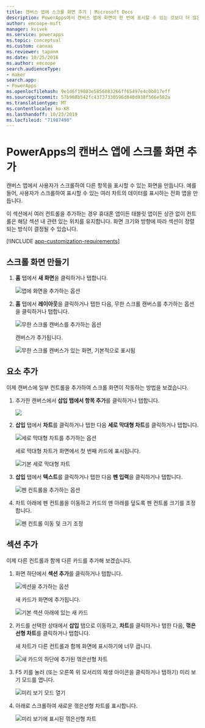 ```yaml
---
title: 캔버스 앱에 스크롤 화면 추가 | Microsoft Docs
description: PowerApps에서 캔버스 앱에 화면이 한 번에 표시할 수 있는 것보다 더 많은 유형의 콘텐츠를 표시하도록 사용자가 스크롤할 수 있는 화면을 만듭니다.
author: emcoope-msft
manager: kvivek
ms.service: powerapps
ms.topic: conceptual
ms.custom: canvas
ms.reviewer: tapanm
ms.date: 10/25/2016
ms.author: emcoope
search.audienceType:
- maker
search.app:
- PowerApps
ms.openlocfilehash: 9e1d6f19803e5856083266ff65497e4c0b017eff
ms.sourcegitcommit: 57b968b542fc43737330596d840d938f566e582a
ms.translationtype: MT
ms.contentlocale: ko-KR
ms.lasthandoff: 10/23/2019
ms.locfileid: "71987490"
---
```

# <a name="add-a-scrolling-screen-to-a-canvas-app-in-powerapps"></a>PowerApps의 캔버스 앱에 스크롤 화면 추가

캔버스 앱에서 사용자가 스크롤하여 다른 항목을 표시할 수 있는 화면을 만듭니다. 예를 들어, 사용자가 스크롤하여 표시할 수 있는 여러 차트의 데이터를 표시하는 전화 앱을 만듭니다.

이 섹션에서 여러 컨트롤을 추가하는 경우 휴대폰 앱이든 태블릿 앱이든 상관 없이 컨트롤은 해당 섹션 내 관련 있는 위치를 유지합니다. 화면 크기와 방향에 따라 섹션이 정렬되는 방식이 결정될 수 있습니다.  

[!INCLUDE [app-customization-requirements](../../includes/app-customization-requirements.md)]

## <a name="create-a-scrolling-screen"></a>스크롤 화면 만들기

1. **홈** 탭에서 **새 화면**을 클릭하거나 탭합니다.

    ![앱에 화면을 추가하는 옵션][1]

2. **홈** 탭에서 **레이아웃**을 클릭하거나 탭한 다음, 무한 스크롤 캔버스를 추가하는 옵션을 클릭하거나 탭합니다.  
   
    ![무한 스크롤 캔버스를 추가하는 옵션][2]
   
    캔버스가 추가됩니다.  
   
    ![무한 스크롤 캔버스가 있는 화면, 기본적으로 표시됨][3]

## <a name="add-elements"></a>요소 추가
이제 캔버스에 일부 컨트롤을 추가하여 스크롤 화면이 작동하는 방법을 보겠습니다.

1. 추가한 캔버스에서 **삽입 탭에서 항목 추가**를 클릭하거나 탭합니다.
   
    ![][4]
2. **삽입** 탭에서 **차트**를 클릭하거나 탭한 다음 **세로 막대형 차트**를 클릭하거나 탭합니다.
   
    ![세로 막대형 차트를 추가하는 옵션][5]
   
    세로 막대형 차트가 화면에서 첫 번째 카드에 표시됩니다.  
   
    ![기본 세로 막대형 차트][7]
3. **삽입** 탭에서 **텍스트**를 클릭하거나 탭한 다음 **펜 입력**을 클릭하거나 탭합니다.  
   
    ![펜 컨트롤을 추가하는 옵션][8]
4. 차트 아래에 펜 컨트롤을 이동하고 카드의 맨 아래를 덮도록 펜 컨트롤 크기를 조정합니다.  
   
    ![펜 컨트롤 이동 및 크기 조정][9]

## <a name="add-a-section"></a>섹션 추가
이제 다른 컨트롤과 함께 다른 카드를 추가해 보겠습니다.

1. 화면 하단에서 **섹션 추가**를 클릭하거나 탭합니다.  
   
    ![섹션을 추가하는 옵션][10]
   
    새 카드가 화면에 추가됩니다.  
   
    ![기본 섹션 아래에 있는 새 카드][11]
2. 카드를 선택한 상태에서 **삽입** 탭으로 이동하고, **차트**를 클릭하거나 탭한 다음, **꺾은선형 차트**를 클릭하거나 탭합니다.
   
    새 차트가 다른 컨트롤과 함께 화면에 표시하기에 너무 큽니다.  
   
    ![새 카드의 하단에 추가된 꺾은선형 차트][12]
3. F5 키를 눌러 (또는 오른쪽 위 모서리의 재생 아이콘을 클릭하거나 탭하기) 미리 보기 모드를 엽니다.
   
    ![미리 보기 모드 열기](./media/add-scrolling-screen/open-preview.png)
4. 아래로 스크롤하여 새로운 꺾은선형 차트를 표시합니다.  
   
    ![미리 보기에 표시된 꺾은선형 차트][13]

[1]: ./media/add-scrolling-screen/add-screen.png
[2]: ./media/add-scrolling-screen/add-canvas.png
[3]: ./media/add-scrolling-screen/default-canvas.png
[4]: ./media/add-scrolling-screen/insert-visual.png
[5]: ./media/add-scrolling-screen/add-chart.png
[7]: ./media/add-scrolling-screen/default-chart.png
[8]: ./media/add-scrolling-screen/add-pen.png
[9]: ./media/add-scrolling-screen/move-resize-pen.png
[10]: ./media/add-scrolling-screen/add-section.png
[11]: ./media/add-scrolling-screen/new-card.png
[12]: ./media/add-scrolling-screen/add-line-chart.png
[13]: ./media/add-scrolling-screen/line-chart-preview.png
